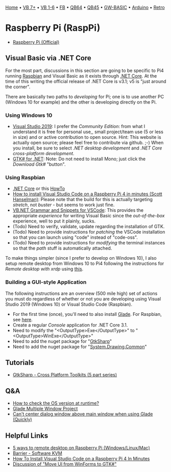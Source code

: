 [Home](https://gotbasic.com) • [VB 7+](vb.md) • [VB 1-6](vb6.md) • [FB](freebasic.md) • [QB64](qb64.md) • [QB45](qb.md) • [GW-BASIC](gw-basic.md) • [Arduino](avr.md) • [Retro](micros.md)

# Raspberry Pi (RaspPi)

- [Raspberry Pi (Official)](https://www.raspberrypi.org/)

## Visual Basic via .NET Core

For the most part, discussions in this section are going to be specific to Pi4 running [Raspbian](https://www.raspbian.org) and Visual Basic as it exists through [.NET Core](https://dotnet.microsoft.com). At the time of this writing the official release of .NET Core is v3.1; v5 is "just around the corner".

There are basically two paths to *developing* for Pi; one is to use another PC (Windows 10 for example) and the other is developing directly on the Pi.  

### Using Windows 10

- [Visual Studio 2019](https://visualstudio.microsoft.com/vs/): I prefer the *Community Edition*: from what I understand it is free for personal use,, small project/team use (5 or less in size) and or active contribution to open source.  Hint: This website is actually open source; please feel free to contribute via github. ;-)  When you install, be sure to select *.NET desktop development* and *.NET Core cross-platform development*.
- [GTK# for .NET](https://www.mono-project.com/download/stable/): Note: Do not need to install Mono; just click the *Download Gtk#* "button".

### Using Raspbian

- [.NET Core](https://docs.microsoft.com/en-us/dotnet/core/install/linux-debian) or this [HowTo](https://elbruno.com/2019/12/30/raspberypi-how-to-install-net-core-3-1-in-a-raspberry-pi-4/)
- [How to install Visual Studio Code on a Raspberry Pi 4 in minutes (Scott Hanselman)](https://www.hanselman.com/blog/HowToInstallVisualStudioCodeOnARaspberryPi4InMinutes.aspx): Please note that the build for this is actually targeting *stretch*, not *buster* - but seems to work just fine.
- [VB.NET Grammar and Snippets for VSCode](https://marketplace.visualstudio.com/items?itemName=gordonwalkedby.vbnet): This provides the appropriate *experience* for writing Visual Basic since the *out-of-the-box* experience, well to put it plainly, sucks.
- (Todo) Need to verify, validate, update regarding the installation of GTK.
- (Todo) Need to provide instructions for *patching* the VSCode installation so that you can launch using "code" instead of "code-oss".
- (Todo) Need to provide instructions for *modifying* the terminal instances so that the *path* stuff is automatically attached.

To make things simpler (since I prefer to develop on Windows 10), I also setup remote desktop from Windows 10 to Pi4 following the instructions for *Remote desktop with xrdp* using [this](https://raspberrytips.com/remote-desktop-raspberry-pi/).

### Building a GUI-style Application

The following instructions are an overview (500 mile high) set of actions you must do regardless of whether or not you are developing using Visual Studio 2019 (Windows 10) or Visual Studio Code (Raspbian).

- For the first time (once), you'll need to also install [Glade](https://glade.gnome.org). For Raspbian, see [here](https://snapcraft.io/install/glade/raspbian).
- Create a regular *Console* application for .NET Core 3.1.
- Need to modify the "&lt;OutputType&gt;Exe&lt;/OutputType&gt;" to "&lt;OutputType&gt;WinExe&lt;/OutputType&gt;"
- Need to add the nuget package for "[GtkSharp](https://www.nuget.org/packages/GtkSharp)"
- Need to add the nuget package for "[System.Drawing.Common](https://www.nuget.org/packages/System.Drawing.Common/4.7.0)"

## Tutorials

- [GtkSharp - Cross Platform Toolkits (5 part series)](http://grbd.github.io/posts/2016/01/28/gtksharp-part-1-cross-platform-toolkits/)

## Q&amp;A

- [How to check the OS version at runtime?](https://stackoverflow.com/questions/5116977/how-to-check-the-os-version-at-runtime-e-g-on-windows-or-linux-without-using)
- [Glade Multiple Window Project](https://stackoverflow.com/questions/54853986/glade-gtkmm-multiple-window-project)
- [Can't center dialog window above main window when using Glade (Quickly)](https://askubuntu.com/questions/186587/cant-center-dialog-window-above-main-window-when-using-glade-quickly)

## Helpful Links

- [5 ways to remote desktop on Raspberry Pi (Windows/Linux/Mac)](https://raspberrytips.com/remote-desktop-raspberry-pi/)
- [Barrier - Software KVM](https://github.com/debauchee/barrier/releases/tag/v2.3.2)
- [How To Install Visual Studio Code on a Raspberry Pi 4 In Minutes](https://www.hanselman.com/blog/HowToInstallVisualStudioCodeOnARaspberryPi4InMinutes.aspx)
- [Discussion of "Move UI from WinForms to GTK#"](https://github.com/KSP-CKAN/CKAN/issues/1840)
